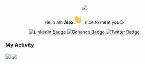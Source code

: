 <div id="header" align="center">
  <img src="https://media.giphy.com/media/M9gbBd9nbDrOTu1Mqx/giphy.gif" width="100"/>
  <p>Hello am <b>Alex</b><img src="https://github.com/ashutoshpipriye/ashutoshpipriye/blob/master/Hi.gif" width="29px">, nice to meet you😉</p>
</div>

<!-- Contacts details -->
<div id="badges" align="center">
  <a href="https://www.linkedin.com/in/alex-g-b15b14160/">
    <img src="https://img.shields.io/badge/LinkedIn-blue?style=for-the-badge&logo=linkedin&logoColor=white" alt="LinkedIn Badge"/>
  </a>
  <a href="https://behance.net/mburugichau">
    <img src="https://img.shields.io/badge/Behance-blue?style=for-the-badge&logo=behance&logoColor=white" alt="Behance Badge"/>
  </a>
  <a href="https://twitter.com/alexgeeshau">
    <img src="https://img.shields.io/badge/Twitter-blue?style=for-the-badge&logo=twitter&logoColor=white" alt="Twitter Badge"/>
  </a>
</div>

<!-- Activity -->
### My Activity
<!-- [![Ashutosh's github activity graph](https://activity-graph.herokuapp.com/graph?username=alexgeeshau&bg_color=080707&color=ededed&line=00ff11&point=016a21&area=true&hide_border=true)](https://github.com/ashutosh00710/github-readme-activity-graph)
![Anurag's GitHub stats](https://github-readme-stats.vercel.app/api?username=alexgeeshau&show_icons=true&theme=radical) -->
 

<a href="https://github.com/anuraghazra/github-readme-stats">
  <img align="center" src="https://github-readme-stats.vercel.app/api/top-langs/?username=alexgeeshau&layout=compact" />
</a>
<a href="https://github.com/anuraghazra/convoychat">
  <img align="center" src="https://github-readme-stats.vercel.app/api?username=alexgeeshau&show_icons=true&theme=radical" />
</a>

<!-- [![Top Langs Not compact](https://github-readme-stats.vercel.app/api/top-langs/?username=alexgeeshau&langs_count=8)](https://github.com/anuraghazra/github-readme-stats) -->
